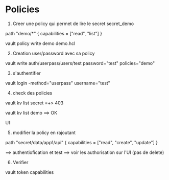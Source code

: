 # Policies


1. Creer une policy qui permet de lire le secret secret_demo


path "demo/*" {
  capabilities = ["read", "list"]
}

vault policy write demo demo.hcl

2. Creation user/password avec sa policy

vault write auth/userpass/users/test password="test" policies="demo"

3. s'authentifier 

vault login -method="userpass" username="test"

4. check des policies

vault kv list secret =+> 403

vault kv list demo ==> OK

UI


5. modifier la policy en rajoutant


path "secret/data/app1/api" {
  capabilities = ["read", "create", "update"]
}

==> authentiofication et test
==> voir les authorisation sur l'UI (pas de delete)

6. Verifier

vault token capabilities <your token> <path>